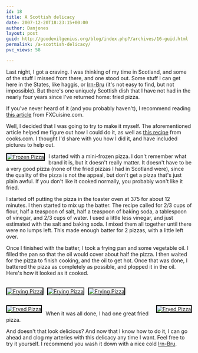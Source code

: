 ```yaml
---
id: 18
title: A Scottish delicacy
date: 2007-12-20T18:23:15+00:00
author: Danjones
layout: post
guid: http://goodevilgenius.org/blog/index.php?/archives/16-guid.html
permalink: /a-scottish-delicacy/
pvc_views: 58

---
```

Last night, I got a craving. I was thinking of my time in Scotland, and some of the stuff I missed from there, and one stood out. Some stuff I can get here in the States, like haggis, or [Irn-Bru](http://www.irn-bru.co.uk/home.html) (it's not easy to find, but not impossible). But there's one uniquely Scottish dish that I have not had in the nearly four years since I've returned home: fried pizza.

If you've never heard of it (and you probably haven't), I recommend reading [this article](http://fxcuisine.com/default.asp?Display=112) from FXCuisine.com.

Well, I decided that I was going to try to make it myself. The aforementioned article helped me figure out how I could do it, as well as [this recipe](http://www.cooks.com/rec/view/0,1917,154186-252193,00.html) from cooks.com. I thought I'd share with you how I did it, and have included pictures to help out.

<div style="float: left;margin-right: 10px;margin-bottom: 10px"><a href="http://www.flickr.com/photos/goodevilgenius/2126001076/"><img src="http://farm3.static.flickr.com/2390/2126001076_1b84f35c01_m.jpg" style="border: solid 2px #000000" alt="Frozen Pizza" /></a></div>

I started with a mini-frozen pizza. I don't remember what brand it is, but it doesn't really matter. It doesn't have to be a very good pizza (none of the fried pizzas I had in Scotland were), since the quality of the pizza is not the appeal, but don't get a pizza that's just plain awful. If you don't like it cooked normally, you probably won't like it fried.

I started off putting the pizza in the toaster oven at 375 for about 12 minutes. I then started to mix up the batter. The recipe called for 2/3 cups of flour, half a teaspoon of salt, half a teaspoon of baking soda, a tablespoon of vinegar, and 2/3 cups of water. I used a little less vinegar, and just estimated with the salt and baking soda. I mixed them all together until there were no lumps left. This made enough batter for 2 pizzas, with a little left over.

Once I finished with the batter, I took a frying pan and some vegetable oil. I filled the pan so that the oil would cover about half the pizza. I then waited for the pizza to finish cooking, and the oil to get hot. Once that was done, I battered the pizza as completely as possible, and plopped it in the oil. Here's how it looked as it cooked. 

<div style="clear:both">&nbsp;</div>

<div style="float: left;margin-right: 10px;margin-bottom: 10px"><a href="http://www.flickr.com/photos/goodevilgenius/2125225653/"><img src="http://farm3.static.flickr.com/2398/2125225653_1326b83950_m.jpg" style="border: solid 2px #000000" alt="Frying Pizza" /></a></div>

<div style="float: left;margin-right: 10px;margin-bottom: 10px"><a href="http://www.flickr.com/photos/goodevilgenius/2125226155/"><img src="http://farm3.static.flickr.com/2263/2125226155_462471a5df_m.jpg" style="border: solid 2px #000000" alt="Frying Pizza" /></a></div>

<div style="float: left;margin-right: 10px;margin-bottom: 10px"><a href="http://www.flickr.com/photos/goodevilgenius/2125226755/"><img src="http://farm3.static.flickr.com/2092/2125226755_ddd59f3618_m.jpg" style="border: solid 2px #000000" alt="Frying Pizza" /></a></div>

<div style="clear:both">&nbsp;</div>

<div style="float: left;margin-right: 10px;margin-bottom: 10px"><a href="http://www.flickr.com/photos/goodevilgenius/2126003766/"><img src="http://farm3.static.flickr.com/2189/2126003766_1bf7700e4f_m.jpg" style="border: solid 2px #000000" alt="Fryed Pizza" /></a></div>

<div style="float: right;margin-left: 10px;margin-bottom: 10px"><a href="http://www.flickr.com/photos/goodevilgenius/2126004288/"><img src="http://farm3.static.flickr.com/2374/2126004288_e8b47d7178_m.jpg" style="border: solid 2px #000000" alt="Fryed Pizza" /></a></div>

When it was all done, I had one great fried pizza.
  
And doesn't that look delicious? And now that I know how to do it, I can go ahead and clog my arteries with this delicacy any time I want. Feel free to try it yourself. I recommend you wash it down with a nice cold [Irn-Bru](http://www.irn-bru-usa.com/).
